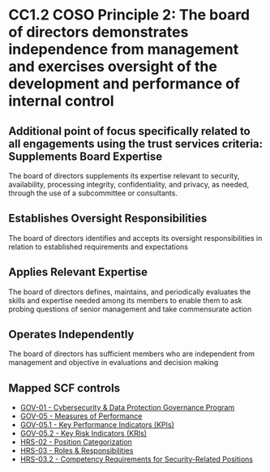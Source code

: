 # CC1.2 COSO Principle 2: The board of directors demonstrates independence from management and exercises oversight of the development and performance of internal control
## Additional point of focus specifically related to all engagements using the trust services criteria: Supplements Board Expertise
The board of directors supplements its expertise relevant to security, availability, processing integrity, confidentiality, and privacy, as needed, through the use of a subcommittee or consultants.
## Establishes Oversight Responsibilities
The board of directors identifies and accepts its oversight responsibilities in relation to established requirements and expectations
## Applies Relevant Expertise
The board of directors defines, maintains, and periodically evaluates the skills and expertise needed among its members to enable them to ask probing questions of senior management and take commensurate action
## Operates Independently
The board of directors has sufficient members who are independent from management and objective in evaluations and decision making
## Mapped SCF controls
- [GOV-01 - Cybersecurity & Data Protection Governance Program](../scf/gov-01-cybersecurity&dataprotectiongovernanceprogram.md)
- [GOV-05 - Measures of Performance](../scf/gov-05-measuresofperformance.md)
- [GOV-05.1 - Key Performance Indicators (KPIs)](../scf/gov-051-keyperformanceindicators(kpis).md)
- [GOV-05.2 - Key Risk Indicators (KRIs)](../scf/gov-052-keyriskindicators(kris).md)
- [HRS-02 - Position Categorization](../scf/hrs-02-positioncategorization.md)
- [HRS-03 - Roles & Responsibilities](../scf/hrs-03-roles&responsibilities.md)
- [HRS-03.2 - Competency Requirements for Security-Related Positions](../scf/hrs-032-competencyrequirementsforsecurity-relatedpositions.md)